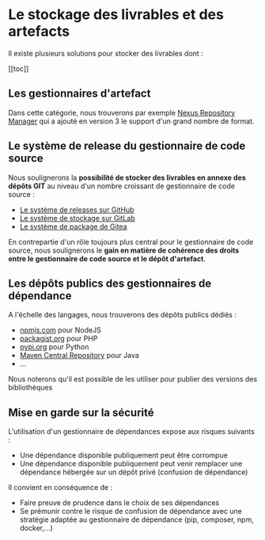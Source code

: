 # Le stockage des livrables et des artefacts

Il existe plusieurs solutions pour stocker des livrables dont :

[[toc]]

## Les gestionnaires d'artefact

Dans cette catégorie, nous trouverons par exemple [Nexus Repository Manager](https://fr.sonatype.com/products/nexus-repository) qui a ajouté en version 3 le support d'un grand nombre de format.

## Le système de release du gestionnaire de code source

Nous soulignerons la **possibilité de stocker des livrables en annexe des dépôts GIT** au niveau d'un nombre croissant de gestionnaire de code source :

* [Le système de releases sur GitHub](https://docs.github.com/en/repositories/releasing-projects-on-github/managing-releases-in-a-repository)
* [Le système de stockage sur GitLab](https://docs.gitlab.com/ee/ci/pipelines/job_artifacts.html)
* [Le système de package de Gitea](https://docs.gitea.io/en-us/usage/packages/overview/)

En contrepartie d'un rôle toujours plus central pour le gestionnaire de code source, nous soulignerons le **gain en matière de cohérence des droits entre le gestionnaire de code source et le dépôt d'artefact**.


## Les dépôts publics des gestionnaires de dépendance

A l'échelle des langages, nous trouverons des dépôts publics dédiés :

* [npmjs.com](https://www.npmjs.com/) pour NodeJS
* [packagist.org](https://packagist.org/) pour PHP
* [pypi.org](https://pypi.org/) pour Python
* [Maven Central Repository](https://search.maven.org/) pour Java
* ...

Nous noterons qu'il est possible de les utiliser pour publier des versions des bibliothèques


## Mise en garde sur la sécurité

L'utilisation d'un gestionnaire de dépendances expose aux risques suivants :

* Une dépendance disponible publiquement peut être corrompue
* Une dépendance disponible publiquement peut venir remplacer une dépendance hébergée sur un dépôt privé (confusion de dépendance)

Il convient en conséquence de :

* Faire preuve de prudence dans le choix de ses dépendances
* Se prémunir contre le risque de confusion de dépendance avec une stratégie adaptée au gestionnaire de dépendance (pip, composer, npm, docker,...)




